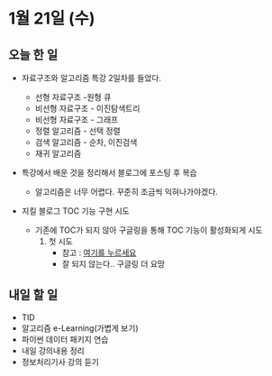 # 1월 21일 (수)

## 오늘 한 일

* 자료구조와 알고리즘 특강 2일차를 들었다. 
  * 선형 자료구조 -원형 큐 
  * 비선형 자료구조 - 이진탐색트리
  * 비선형 자료구조 - 그래프
  * 정렬 알고리즘 - 선택 정렬
  * 검색 알고리즘 - 순차, 이진검색
  * 재귀 알고리즘
  
  
  
* 특강에서 배운 것을 정리해서 블로그에 포스팅 후 복습

  * 알고리즘은 너무 어렵다. 꾸준히 조금씩 익혀나가야겠다.



* 지킬 블로그 TOC 기능 구현 시도
  * 기존에 TOC가 되지 않아 구글링을 통해 TOC 기능이 활성화되게 시도
    1. 첫 시도
       - 참고 : [여기를 누르세요](https://digndig.kr/jekyll/2021/06/23/Jekyll_Configtoc.html)
       - 잘 되지 않는다.. 구글링 더 요망





## 내일 할 일

* TID
* 알고리즘 e-Learning(가볍게 보기)
* 파이썬 데이터 패키지 연습
* 내일 강의내용 정리
* 정보처리기사 강의 듣기
